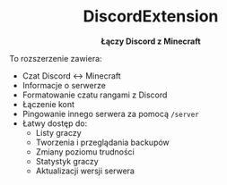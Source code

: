 <div align="center">

# DiscordExtension
**Łączy Discord z Minecraft**

</div>

To rozszerzenie zawiera:
- Czat Discord <-> Minecraft
- Informacje o serwerze
- Formatowanie czatu rangami z Discord
- Łączenie kont
- Pingowanie innego serwera za pomocą `/server`
- Łatwy dostęp do:
  - Listy graczy
  - Tworzenia i przeglądania backupów
  - Zmiany poziomu trudności
  - Statystyk graczy
  - Aktualizacji wersji serwera
